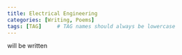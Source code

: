 ```yaml
---
title: Electrical Engineering 
categories: [Writing, Poems]
tags: [TAG]     # TAG names should always be lowercase
--- 
```

will be written




<!-- ![Lagrange](/../assets/img/posts/lagrange.jpg)  -->
<!-- ```
사람은 사랑한 만큼 산다
저 향기로운 꽃들을 사랑한 만큼 산다
저 아름다운 목소리의 새들을 사랑한 만큼 산다
숲을 온통 싱그러움으로 
만드는 나무들을 사랑한 만큼 산다

사람은 사랑한 만큼 산다
이글거리는 붉은 태양을 사랑한 만큼 산다
외로움에 젖은 낮달을 사랑한 만큼 산다
밤하늘의 별들을 사랑한 만큼 산다
사람은 사람을 사랑한 만큼 산다

홀로 저문 길을 아스라이 걸어가는
봄, 여름, 가을, 겨울의 나그네를 
사랑한 만큼 산다
예기치 않은 운명에 몸부림치는 
생애를 사랑한 만큼 산다
사람은 그 무언가를 사랑한 
부피와 넓이와 깊이만큼 산다
그만큼이 인생이다 
``` -->

<!-- 학교에서 엊그저께 드디어 미분 / 적분 수업을 끝냈다... 이해가 안 되는 것 중 하나가 도대체 왜 학교가 꼭 졸업하는 해에만 듣게 해주는지인데… 뭐 그럭저럭 수업 들으면서 배웠으니...

일단 그래도 학교 다니면서 가장 수학 수업다웠다. 문제도 많이 풀고 설명이랑 개념도 적절히 분배해서 상대적으로 간편한지만 또한 재미있게 들을 수 있었다. 

나중에 해석학에 제대로 임하고 다변수미적분도 공부하면 지금 우리가 증명하지도 않고 받아들인 사실들을 다시 갱신해서 이해의 깊이를 늘릴 수 있지 않을까 짐작한다. 핵석 학적인 
관점의 극한의 개념 등은 수학의 정석 등 고교 가정에서 포함되지 않은 게 올바른 결정임은 맞는 거 같다. 개인적으로 가장 신기했던 부분은 테일러 급수를 이용해서 근사값을 찾는 것이었는데, 우리가 쓰는 계산기, 컴퓨터 등도 그런 근사값을 찾기 위해 정규화된 알고리즘은 유용하게 쓰고 있다. 아는 바로는 실행 도와 정확도가 핵심 요소들인데, 기하학적인 계산 방법 말고 뉴턴, 테일러 등등 기초 알고리즘 적인 체계를 접해서 꽤 신기했다.

뭐 딱히 더 할 말은 없다. 미분, 적분은 수학의 토대라는 것은 분명하고 나중에 컴퓨터 사이언스를 할 때 여러가지 구현 등 거의 현재의 나로서는 불가능한? 프로젝트를 시도 해볼 때 유용하길 바란다. -->